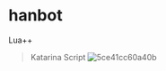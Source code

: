 # hanbot
Lua++

> Katarina Script
![5ce41cc60a40b](https://user-images.githubusercontent.com/50803632/58130677-04d75100-7bf3-11e9-96e8-4c04a43f2793.png)


